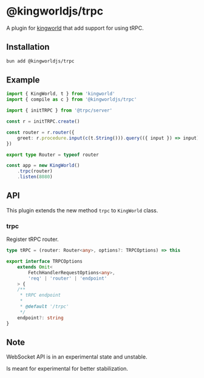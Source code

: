 # @kingworldjs/trpc
A plugin for [kingworld](https://github.com/saltyaom/kingworld) that add support for using tRPC.

## Installation
```bash
bun add @kingworldjs/trpc
```

## Example
```typescript
import { KingWorld, t } from 'kingworld'
import { compile as c } from '@kingworldjs/trpc'

import { initTRPC } from '@trpc/server'

const r = initTRPC.create()

const router = r.router({
    greet: r.procedure.input(c(t.String())).query(({ input }) => input)
})

export type Router = typeof router

const app = new KingWorld()
    .trpc(router)
    .listen(8080)
```

## API
This plugin extends the new method `trpc` to `KingWorld` class.

### trpc
Register tRPC router.

```typescript
type tRPC = (router: Router<any>, options?: TRPCOptions) => this

export interface TRPCOptions
    extends Omit<
        FetchHandlerRequestOptions<any>,
        'req' | 'router' | 'endpoint'
    > {
    /**
     * tRPC endpoint
     *
     * @default '/trpc'
     */
    endpoint?: string
}
```

## Note
WebSocket API is in an experimental state and unstable. 

Is meant for experimental for better stabilization.
